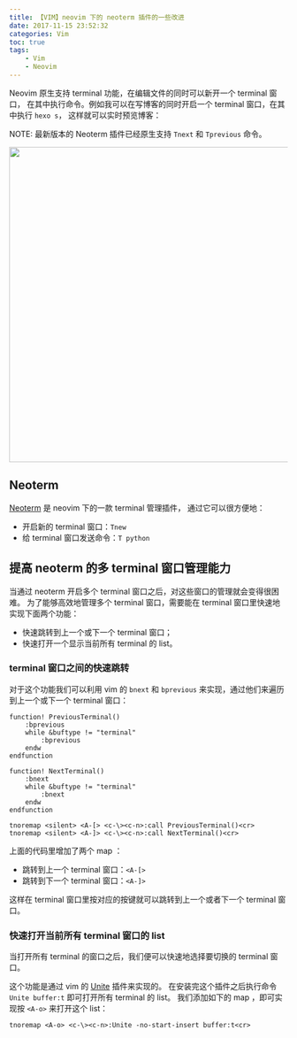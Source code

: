 ```yaml
---
title: 【VIM】neovim 下的 neoterm 插件的一些改进
date: 2017-11-15 23:52:32
categories: Vim
toc: true
tags:
    - Vim
    - Neovim
---
```


Neovim 原生支持 terminal 功能，在编辑文件的同时可以新开一个 terminal 窗口，
在其中执行命令。例如我可以在写博客的同时开启一个 terminal 窗口，在其中执行 `hexo s`，
这样就可以实时预览博客：

NOTE: 最新版本的 Neoterm 插件已经原生支持 `Tnext` 和 `Tprevious` 命令。

<!--more-->

<img src="http://on2hdrotz.bkt.clouddn.com/blog/1510762631758.png" width="570"/>

## Neoterm

[Neoterm](https://github.com/kassio/neoterm) 是 neovim 下的一款 terminal 管理插件，
通过它可以很方便地：

- 开启新的 terminal 窗口：`Tnew`
- 给 terminal 窗口发送命令：`T python`

## 提高 neoterm 的多 terminal 窗口管理能力

当通过 neoterm 开启多个 terminal 窗口之后，对这些窗口的管理就会变得很困难。
为了能够高效地管理多个 terminal 窗口，需要能在 terminal 窗口里快速地实现下面两个功能：

- 快速跳转到上一个或下一个 terminal 窗口；
- 快速打开一个显示当前所有 terminal 的 list。

### terminal 窗口之间的快速跳转

对于这个功能我们可以利用 vim 的 `bnext` 和 `bprevious` 来实现，通过他们来遍历到上一个或下一个
terminal 窗口：

```vim
function! PreviousTerminal()
    :bprevious
    while &buftype != "terminal"
        :bprevious
    endw
endfunction

function! NextTerminal()
    :bnext
    while &buftype != "terminal"
        :bnext
    endw
endfunction

tnoremap <silent> <A-[> <c-\><c-n>:call PreviousTerminal()<cr>
tnoremap <silent> <A-]> <c-\><c-n>:call NextTerminal()<cr>
```

上面的代码里增加了两个 map ：

- 跳转到上一个 terminal 窗口：`<A-[>`
- 跳转到下一个 terminal 窗口：`<A-]>`

这样在 terminal 窗口里按对应的按键就可以跳转到上一个或者下一个 terminal 窗口。

### 快速打开当前所有 terminal 窗口的 list

当打开所有 terminal 的窗口之后，我们便可以快速地选择要切换的 terminal 窗口。

这个功能是通过 vim 的 [Unite](https://github.com/Shougo/unite.vim) 插件来实现的。
在安装完这个插件之后执行命令 `Unite buffer:t` 即可打开所有 terminal 的 list。
我们添加如下的 map ，即可实现按 `<A-o>` 来打开这个 list：

```vim
tnoremap <A-o> <c-\><c-n>:Unite -no-start-insert buffer:t<cr>
```
